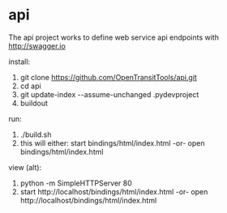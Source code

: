 api
===

The api project works to define web service api endpoints with http://swagger.io

install:
  1. git clone https://github.com/OpenTransitTools/api.git
  1. cd api
  1. git update-index --assume-unchanged .pydevproject
  1. buildout

run:
  1. ./build.sh
  1. this will either: start bindings/html/index.html -or- open bindings/html/index.html 

view (alt):
  1. python -m SimpleHTTPServer 80
  1. start http://localhost/bindings/html/index.html -or- open http://localhost/bindings/html/index.html 
